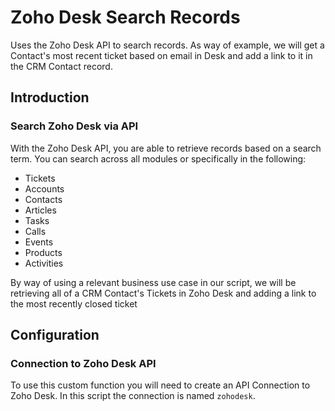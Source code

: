 # Zoho Desk Search Records
Uses the Zoho Desk API to search records. As way of example, we will get a Contact's most recent ticket based on email in Desk and add a link to it in the CRM Contact record.

## Introduction
### Search Zoho Desk via API
With the Zoho Desk API, you are able to retrieve records based on a search term. You can search across all modules or specifically in the following:
* Tickets
* Accounts
* Contacts
* Articles
* Tasks
* Calls
* Events
* Products
* Activities

By way of using a relevant business use case in our script, we will be retrieving all of a CRM Contact's Tickets in Zoho Desk and adding a link to the most recently closed ticket 

## Configuration
### Connection to Zoho Desk API
To use this custom function you will need to create an API Connection to Zoho Desk. In this script the connection is named `zohodesk`.
